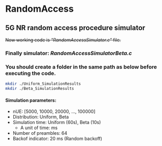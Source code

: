 # RandomAccess
## 5G NR random access procedure simulator

~~Now working code is *"RandomAccessSimulator.c"* file.~~

### Finally simulator: *RandomAccessSimulatorBeta.c*

### You should create a folder in the same path as below before executing the code.
~~~bash
mkdir ./Uniform_SimulationResults
mkdir ./Beta_SimulationResults
~~~

#### Simulation parameters:
- nUE: [5000, 10000, 20000, ..., 100000]
- Distribution: Uniform, Beta
- Simulation time: Uniform (60s), Beta (10s)
    - A unit of time: ms
- Number of preambles: 64
- Backof indicator: 20 ms (Random backoff)